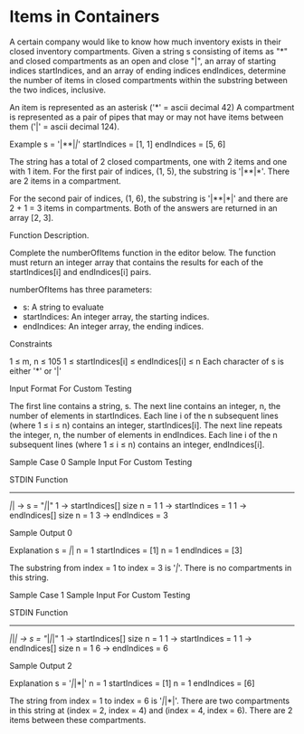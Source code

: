 # Items in Containers

A certain company would like to know how much inventory exists in their closed inventory compartments. Given a
string s consisting of items as "*" and closed compartments as an open and close "|", an array of starting indices
startIndices, and an array of ending indices endIndices, determine the number of items in closed compartments within the
substring between the two indices, inclusive.

An item is represented as an asterisk ('*' = ascii decimal 42)
A compartment is represented as a pair of pipes that may or may not have items between them ('|' = ascii decimal 124).

Example
s = '|**|*|*'
startIndices = [1, 1]
endIndices = [5, 6]

The string has a total of 2 closed compartments, one with 2 items and one with 1 item. For the first pair of indices,
(1, 5), the substring is '|**|*'. There are 2 items in a compartment.

For the second pair of indices, (1, 6), the substring is '|**|*|' and there are 2 + 1 = 3 items in compartments.
Both of the answers are returned in an array [2, 3].

Function Description.

Complete the numberOfItems function in the editor below. The function must return an integer array that contains the
results for each of the startIndices[i] and endIndices[i] pairs.

numberOfItems has three parameters:

- s: A string to evaluate
- startIndices: An integer array, the starting indices.
- endIndices: An integer array, the ending indices.

Constraints

1 ≤ m, n ≤ 105
1 ≤ startIndices[i]  ≤ endIndices[i] ≤ n
Each character of s is either '*' or '|'

Input Format For Custom Testing

The first line contains a string, s.
The next line contains an integer, n, the number of elements in startIndices.
Each line i of the n subsequent lines (where 1 ≤ i ≤ n) contains an integer, startIndices[i].
The next line repeats the integer, n, the number of elements in endIndices.
Each line i of the n subsequent lines (where 1 ≤ i ≤ n) contains an integer, endIndices[i].

Sample Case 0
Sample Input For Custom Testing

STDIN Function
-----         --------
*|*| → s = "*|*|"
1 → startIndices[] size n = 1
1 → startIndices = 1
1 → endIndices[] size n = 1
3 → endIndices = 3

Sample Output
0

Explanation
s = *|*|
n = 1
startIndices = [1]
n = 1
endIndices = [3]

The substring from index = 1 to index = 3 is '*|*'. There is no compartments in this string.

Sample Case 1
Sample Input For Custom Testing

STDIN Function
-----         --------
*|*|*| → s = "*|*|*|"
1 → startIndices[] size n = 1
1 → startIndices = 1
1 → endIndices[] size n = 1
6 → endIndices = 6

Sample Output
2

Explanation
s = '*|*|*|'
n = 1
startIndices = [1]
n = 1
endIndices = [6]

The string from index = 1 to index = 6 is '*|*|*|'. There are two compartments in this string at (index = 2, index = 4)
and (index = 4, index = 6). There are 2 items between these compartments.